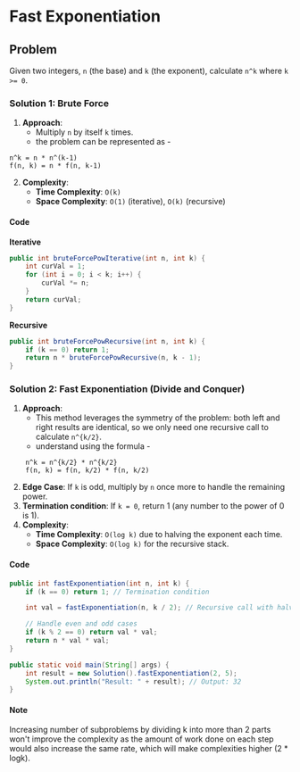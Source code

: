 # Fast Exponentiation

## Problem
Given two integers, `n` (the base) and `k` (the exponent), calculate `n^k` where `k >= 0`.

### Solution 1: Brute Force
1. **Approach**:
    - Multiply `n` by itself `k` times.
    - the problem can be represented as -
```
n^k = n * n^(k-1)
f(n, k) = n * f(n, k-1)
```
2. **Complexity**:
    - **Time Complexity**: `O(k)`
    - **Space Complexity**: `O(1)` (iterative), `O(k)` (recursive)

#### Code
**Iterative**
```java
public int bruteForcePowIterative(int n, int k) {
    int curVal = 1;
    for (int i = 0; i < k; i++) {
        curVal *= n;
    }
    return curVal;
}
```
**Recursive**
```java
public int bruteForcePowRecursive(int n, int k) {
    if (k == 0) return 1;
    return n * bruteForcePowRecursive(n, k - 1);
}
```

### Solution 2: Fast Exponentiation (Divide and Conquer)
1. **Approach**:
    - This method leverages the symmetry of the problem: both left and right results are identical, so we only need one recursive call to calculate `n^{k/2}`.
    - understand using the formula -
```
    n^k = n^{k/2} * n^{k/2}
    f(n, k) = f(n, k/2) * f(n, k/2)
```

2. **Edge Case**: If `k` is odd, multiply by `n` once more to handle the remaining power.
3. **Termination condition**: If `k = 0`, return 1 (any number to the power of 0 is 1).
4. **Complexity**:
    - **Time Complexity**: `O(log k)` due to halving the exponent each time.
    - **Space Complexity**: `O(log k)` for the recursive stack.

#### Code
```java
public int fastExponentiation(int n, int k) {
    if (k == 0) return 1; // Termination condition

    int val = fastExponentiation(n, k / 2); // Recursive call with halved power

    // Handle even and odd cases
    if (k % 2 == 0) return val * val;
    return n * val * val;
}

public static void main(String[] args) {
    int result = new Solution().fastExponentiation(2, 5);
    System.out.println("Result: " + result); // Output: 32
}
```
#### Note
Increasing number of subproblems by dividing k into more than 2 parts won't improve the complexity as the amount of work done on each step would also increase the same rate, which will make complexities higher (2 * logk).
